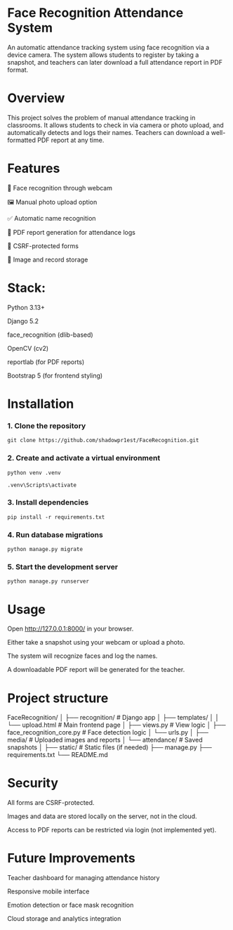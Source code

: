 # Face Recognition Attendance System

An automatic attendance tracking system using face recognition via a device camera. The system allows students to register by taking a snapshot, and teachers can later download a full attendance report in PDF format.

# Overview

This project solves the problem of manual attendance tracking in classrooms. It allows students to check in via camera or photo upload, and automatically detects and logs their names. Teachers can download a well-formatted PDF report at any time.

# Features

🎥 Face recognition through webcam

🖼 Manual photo upload option

✅ Automatic name recognition

📄 PDF report generation for attendance logs

🔐 CSRF-protected forms

📁 Image and record storage

# Stack:

Python 3.13+

Django 5.2

face_recognition (dlib-based)

OpenCV (cv2)

reportlab (for PDF reports)

Bootstrap 5 (for frontend styling)


# Installation

### 1. Clone the repository

```git clone https://github.com/shadowpr1est/FaceRecognition.git```

### 2. Create and activate a virtual environment

```python venv .venv```

```.venv\Scripts\activate```

### 3. Install dependencies

```pip install -r requirements.txt```


### 4. Run database migrations

```python manage.py migrate```

### 5. Start the development server

```python manage.py runserver```

# Usage

Open http://127.0.0.1:8000/ in your browser.

Either take a snapshot using your webcam or upload a photo.

The system will recognize faces and log the names.

A downloadable PDF report will be generated for the teacher.


# Project structure


FaceRecognition/
│
├── recognition/               # Django app
│   ├── templates/
│   │   └── upload.html        # Main frontend page
│   ├── views.py               # View logic
│   ├── face_recognition_core.py  # Face detection logic
│   └── urls.py
│
├── media/                     # Uploaded images and reports
│   └── attendance/            # Saved snapshots
│
├── static/                    # Static files (if needed)
├── manage.py
├── requirements.txt
└── README.md



# Security

All forms are CSRF-protected.

Images and data are stored locally on the server, not in the cloud.

Access to PDF reports can be restricted via login (not implemented yet).


# Future Improvements

Teacher dashboard for managing attendance history

Responsive mobile interface

Emotion detection or face mask recognition

Cloud storage and analytics integration

